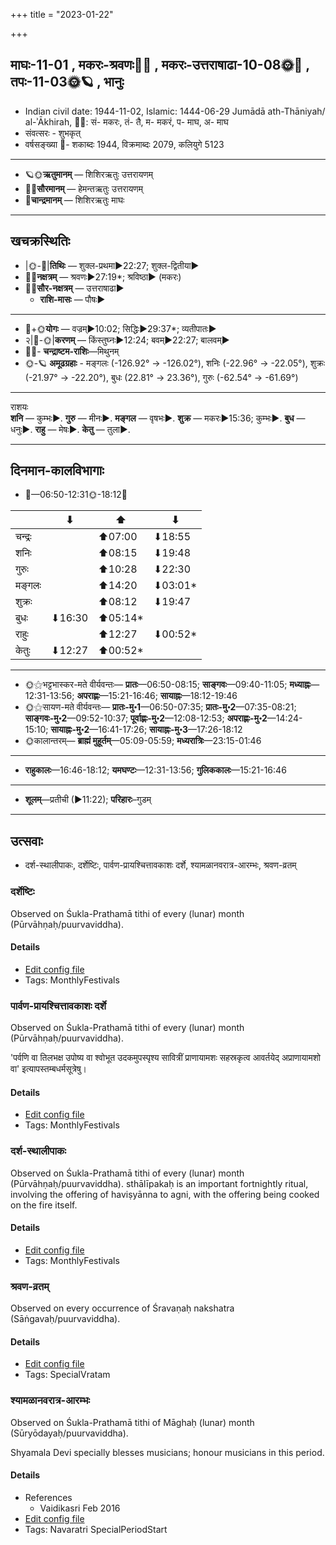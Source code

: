 +++
title = "2023-01-22"

+++
## माघः-11-01  ,  मकरः-श्रवणः🌛🌌  ,  मकरः-उत्तराषाढा-10-08🌞🌌  ,  तपः-11-03🌞🪐  ,  भानुः
- Indian civil date: 1944-11-02, Islamic: 1444-06-29 Jumādā ath-Thāniyah/ al-ʾĀkhirah, 🌌🌞: सं- मकरः, तं- तै, म- मकरं, प- माघ, अ- माघ
- संवत्सरः - शुभकृत्
- वर्षसङ्ख्या 🌛- शकाब्दः 1944, विक्रमाब्दः 2079, कलियुगे 5123
___________________
- 🪐🌞**ऋतुमानम्** — शिशिरऋतुः उत्तरायणम्
- 🌌🌞**सौरमानम्** — हेमन्तऋतुः उत्तरायणम्
- 🌛**चान्द्रमानम्** — शिशिरऋतुः माघः
___________________


## खचक्रस्थितिः
- |🌞-🌛|**तिथिः** — शुक्ल-प्रथमा►22:27; शुक्ल-द्वितीया►  
- 🌌🌛**नक्षत्रम्** — श्रवणः►27:19*; श्रविष्ठा► (मकरः)  
- 🌌🌞**सौर-नक्षत्रम्** — उत्तराषाढा►  
  - **राशि-मासः** — पौषः► 
___________________
- 🌛+🌞**योगः** — वज्रम्►10:02; सिद्धिः►29:37*; व्यतीपातः►  
- २|🌛-🌞|**करणम्** — किंस्तुघ्नः►12:24; बवम्►22:27; बालवम्►  
- 🌌🌛- **चन्द्राष्टम-राशिः**—मिथुनम्  
- 🌞-🪐 **अमूढग्रहाः** - मङ्गलः (-126.92° → -126.02°), शनिः (-22.96° → -22.05°), शुक्रः (-21.97° → -22.20°), बुधः (22.81° → 23.36°), गुरुः (-62.54° → -61.69°)
___________________
राशयः  
**शनि** — कुम्भः►. **गुरु** — मीनः►. **मङ्गल** — वृषभः►. **शुक्र** — मकरः►15:36; कुम्भः►. **बुध** — धनुः►. **राहु** — मेषः►. **केतु** — तुला►. 
___________________


## दिनमान-कालविभागाः
- 🌅—06:50-12:31🌞-18:12🌇  

|      |⬇     |⬆     |⬇     |
|------|-----|-----|------|
|चन्द्रः|     |⬆07:00 |⬇18:55 |
|शनिः   |     |⬆08:15 |⬇19:48 |
|गुरुः  |     |⬆10:28 |⬇22:30 |
|मङ्गलः |     |⬆14:20 |⬇03:01*|
|शुक्रः |     |⬆08:12 |⬇19:47 |
|बुधः   |⬇16:30 |⬆05:14*|     |
|राहुः  |     |⬆12:27 |⬇00:52*|
|केतुः  |⬇12:27 |⬆00:52*|     |
___________________
- 🌞⚝भट्टभास्कर-मते वीर्यवन्तः— **प्रातः**—06:50-08:15; **साङ्गवः**—09:40-11:05; **मध्याह्नः**—12:31-13:56; **अपराह्णः**—15:21-16:46; **सायाह्नः**—18:12-19:46  
- 🌞⚝सायण-मते वीर्यवन्तः— **प्रातः-मु॰1**—06:50-07:35; **प्रातः-मु॰2**—07:35-08:21; **साङ्गवः-मु॰2**—09:52-10:37; **पूर्वाह्णः-मु॰2**—12:08-12:53; **अपराह्णः-मु॰2**—14:24-15:10; **सायाह्नः-मु॰2**—16:41-17:26; **सायाह्नः-मु॰3**—17:26-18:12  
- 🌞कालान्तरम्— **ब्राह्मं मुहूर्तम्**—05:09-05:59; **मध्यरात्रिः**—23:15-01:46  
___________________
- **राहुकालः**—16:46-18:12; **यमघण्टः**—12:31-13:56; **गुलिककालः**—15:21-16:46  
___________________
- **शूलम्**—प्रतीची (►11:22); **परिहारः**–गुडम्  
___________________

## उत्सवाः
- दर्श-स्थालीपाकः, दर्शेष्टिः, पार्वण-प्रायश्चित्तावकाशः दर्शे, श्यामळानवरात्र-आरम्भः, श्रवण-व्रतम्
### दर्शेष्टिः



Observed on Śukla-Prathamā tithi of every (lunar) month (Pūrvāhṇaḥ/puurvaviddha).

#### Details
- [Edit config file](https://github.com/jyotisham/adyatithi/blob/master/gRhya/general/description_only/darsheShTiH.toml)
- Tags: MonthlyFestivals


### पार्वण-प्रायश्चित्तावकाशः दर्शे

Observed on Śukla-Prathamā tithi of every (lunar) month (Pūrvāhṇaḥ/puurvaviddha). 

'पर्वणि वा तिलभक्ष उपोष्य वा श्वोभूत उदकमुपस्पृश्य सावित्रीं प्राणायामशः सहस्रकृत्व आवर्तयेद् अप्राणायामशो वा' इत्यापस्तम्बधर्मसूत्रेषु।

#### Details
- [Edit config file](https://github.com/jyotisham/adyatithi/blob/master/gRhya/Apastamba/lunar_month/tithi/00/01/pArvaNa-prAyashcittAvakAshaH_1.toml)
- Tags: MonthlyFestivals


### दर्श-स्थालीपाकः



Observed on Śukla-Prathamā tithi of every (lunar) month (Pūrvāhṇaḥ/puurvaviddha). sthālīpakaḥ is an important fortnightly ritual, involving the offering of haviṣyānna to agni, with the offering being cooked on the fire itself.

#### Details
- [Edit config file](https://github.com/jyotisham/adyatithi/blob/master/gRhya/general/description_only/sthAlIpAkaH_1.toml)
- Tags: MonthlyFestivals


### श्रवण-व्रतम्

Observed on every occurrence of Śravaṇaḥ nakshatra (Sāṅgavaḥ/puurvaviddha). 



#### Details
- [Edit config file](https://github.com/jyotisham/adyatithi/blob/master/general/sidereal_solar_month/nakshatra/00/22/zravaNa-vratam.toml)
- Tags: SpecialVratam


### श्यामळानवरात्र-आरम्भः

Observed on Śukla-Prathamā tithi of Māghaḥ (lunar) month (Sūryōdayaḥ/puurvaviddha). 

Shyamala Devi specially blesses musicians; honour musicians in this period.

#### Details
- References
  - Vaidikasri Feb 2016
- [Edit config file](https://github.com/jyotisham/adyatithi/blob/master/devatA/shakti/lunar_month/tithi/11/01/zyAmaLAnavarAtra-ArambhaH.toml)
- Tags: Navaratri SpecialPeriodStart


